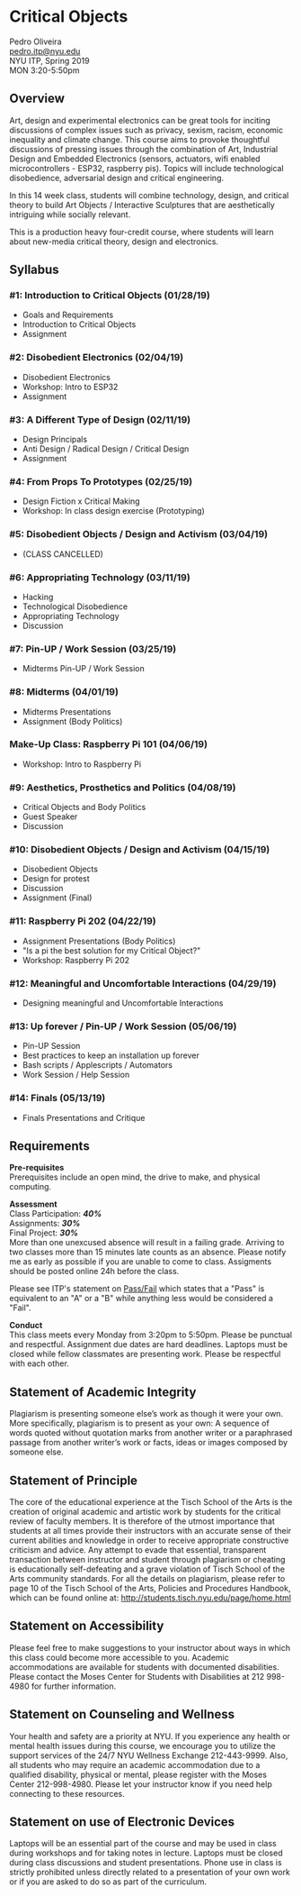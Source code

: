 # Critical Objects

Pedro Oliveira  
pedro.itp@nyu.edu  
NYU ITP, Spring 2019  
MON 3:20-5:50pm

## Overview

Art, design and experimental electronics can be great tools for inciting discussions of complex issues such as privacy, sexism, racism, economic inequality and climate change. This course aims to provoke thoughtful discussions of pressing issues through the combination of Art, Industrial Design and Embedded Electronics (sensors, actuators, wifi enabled microcontrollers - ESP32, raspberry pis). Topics will include technological disobedience, adversarial design and critical engineering.

In this 14 week class, students will combine technology, design, and critical theory to build Art Objects / Interactive Sculptures that are aesthetically intriguing while socially relevant.

This is a production heavy four-credit course, where students will learn about new-media critical theory, design and electronics.



## Syllabus
### #1: Introduction to Critical Objects (01/28/19)
- Goals and Requirements
- Introduction to Critical Objects
- Assignment

### #2: Disobedient Electronics (02/04/19)
- Disobedient Electronics
- Workshop: Intro to ESP32
- Assignment

### #3: A Different Type of Design (02/11/19)
- Design Principals
- Anti Design / Radical Design / Critical Design
- Assignment

### #4: From Props To Prototypes (02/25/19)
- Design Fiction x Critical Making
- Workshop: In class design exercise (Prototyping)

### #5: Disobedient Objects / Design and Activism (03/04/19)
- (CLASS CANCELLED)

### #6: Appropriating Technology (03/11/19)
- Hacking
- Technological Disobedience
- Appropriating Technology
- Discussion

### #7: Pin-UP / Work Session (03/25/19)
- Midterms Pin-UP / Work Session

### #8: Midterms (04/01/19)
- Midterms Presentations
- Assignment (Body Politics)

### Make-Up Class: Raspberry Pi 101 (04/06/19)
- Workshop: Intro to Raspberry Pi

### #9: Aesthetics, Prosthetics and Politics (04/08/19)
- Critical Objects and Body Politics
- Guest Speaker
- Discussion

### #10: Disobedient Objects / Design and Activism (04/15/19)
- Disobedient Objects
- Design for protest
- Discussion
- Assignment (Final)

### #11: Raspberry Pi 202 (04/22/19)
- Assignment Presentations (Body Politics)
- "Is a pi the best solution for my Critical Object?"
- Workshop: Raspberry Pi 202

### #12: Meaningful and Uncomfortable Interactions (04/29/19)
- Designing meaningful and Uncomfortable Interactions

### #13: Up forever / Pin-UP / Work Session (05/06/19)
- Pin-UP Session
- Best practices to keep an installation up forever
- Bash scripts / Applescripts / Automators
- Work Session / Help Session

### #14: Finals (05/13/19)
- Finals Presentations and Critique

## Requirements

**Pre-requisites**  
 Prerequisites include an open mind, the drive to make, and physical computing.

**Assessment**  
Class Participation: ***40%***  
Assignments: ***30%***  
Final Project: ***30%***  
More than one unexcused absence will result in a failing grade. Arriving to two classes more than 15 minutes late counts as an absence. Please notify me as early as possible if you are unable to come to class.
Assigments should be posted online 24h before the class.

Please see ITP's statement on [Pass/Fail](http://help.itp.nyu.edu/academic-policies/pass-fail) which states that a "Pass" is equivalent to an "A" or a "B" while anything less would be considered a "Fail".


**Conduct**  
This class meets every Monday from 3:20pm to 5:50pm.
Please be punctual and respectful. Assignment due dates are hard deadlines.
Laptops must be closed while fellow classmates are presenting work. Please be respectful with each other.

## Statement of Academic Integrity

Plagiarism is presenting someone else’s work as though it were your own. More specifically, plagiarism is to present as your own: A sequence of words quoted without quotation marks from another writer or a paraphrased passage from another writer’s work or facts, ideas or images composed by someone else.

## Statement of Principle

The core of the educational experience at the Tisch School of the Arts is the creation of original academic and artistic work by students for the critical review of faculty members. It is therefore of the utmost importance that students at all times provide their instructors with an accurate sense of their current abilities and knowledge in order to receive appropriate constructive criticism and advice. Any attempt to evade that essential, transparent transaction between instructor and student through plagiarism or cheating is educationally self-defeating and a grave violation of Tisch School of the Arts community standards. For all the details on plagiarism, please refer to page 10 of the Tisch School of the Arts, Policies and Procedures Handbook, which can be found online at: http://students.tisch.nyu.edu/page/home.html

## Statement on Accessibility

Please feel free to make suggestions to your instructor about ways in which this class could become more accessible to you. Academic accommodations are available for students with documented disabilities. Please contact the Moses Center for Students with Disabilities at 212 998-4980 for further information.

## Statement on Counseling and Wellness

Your health and safety are a priority at NYU. If you experience any health or mental health issues during this course, we encourage you to utilize the support services of the 24/7 NYU Wellness Exchange 212-443-9999. Also, all students who may require an academic accommodation due to a qualified disability, physical or mental, please register with the Moses Center 212-998-4980. Please let your instructor know if you need help connecting to these resources.

## Statement on use of Electronic Devices

Laptops will be an essential part of the course and may be used in class during workshops and for taking notes in lecture. Laptops must be closed during class discussions and student presentations. Phone use in class is strictly prohibited unless directly related to a presentation of your own work or if you are asked to do so as part of the curriculum.

